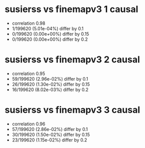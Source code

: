 # susierss vs finemapv3  1 causal

- correlation 0.98
- 1/199620 (5.01e-04%) differ by 0.1
- 0/199620 (0.00e+00%) differ by 0.15
- 0/199620 (0.00e+00%) differ by 0.2


# susierss vs finemapv3  2 causal

- correlation 0.95
- 59/199620 (2.96e-02%) differ by 0.1
- 26/199620 (1.30e-02%) differ by 0.15
- 16/199620 (8.02e-03%) differ by 0.2


# susierss vs finemapv3  3 causal

- correlation 0.96
- 57/199620 (2.86e-02%) differ by 0.1
- 30/199620 (1.50e-02%) differ by 0.15
- 23/199620 (1.15e-02%) differ by 0.2



